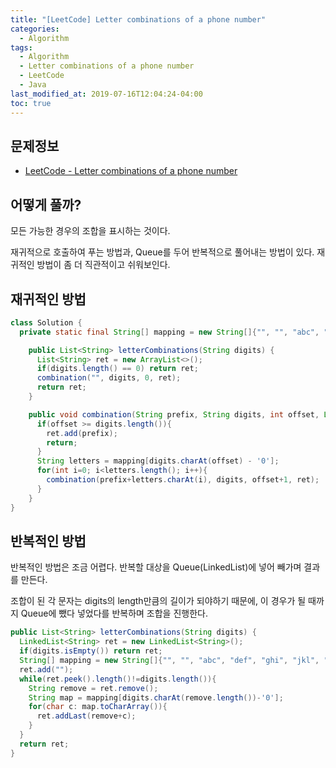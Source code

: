```yaml
---
title: "[LeetCode] Letter combinations of a phone number"
categories: 
  - Algorithm
tags:
  - Algorithm
  - Letter combinations of a phone number
  - LeetCode
  - Java
last_modified_at: 2019-07-16T12:04:24-04:00
toc: true
---
```


문제정보
-
- [LeetCode - Letter combinations of a phone number](https://leetcode.com/problems/letter-combinations-of-a-phone-number)

어떻게 풀까?
-
모든 가능한 경우의 조합을 표시하는 것이다. 

재귀적으로 호출하여 푸는 방법과, Queue를 두어 반복적으로 풀어내는 방법이 있다. 재귀적인 방법이 좀 더 직관적이고 쉬워보인다. 


재귀적인 방법
-
~~~java
class Solution {
  private static final String[] mapping = new String[]{"", "", "abc", "def", "ghi", "jkl", "mno", "pqrs", "tuv", "wxyz"};

    public List<String> letterCombinations(String digits) {
      List<String> ret = new ArrayList<>();
      if(digits.length() == 0) return ret;
      combination("", digits, 0, ret);
      return ret;
    }

    public void combination(String prefix, String digits, int offset, List<String> ret){
      if(offset >= digits.length()){
        ret.add(prefix);
        return;
      }
      String letters = mapping[digits.charAt(offset) - '0'];
      for(int i=0; i<letters.length(); i++){
        combination(prefix+letters.charAt(i), digits, offset+1, ret);
      }
    }
}
~~~


반복적인 방법
-
반복적인 방법은 조금 어렵다. 반복할 대상을 Queue(LinkedList)에 넣어 빼가며 결과를 만든다.

조합이 된 각 문자는 digits의 length만큼의 길이가 되야하기 때문에, 이 경우가 될 때까지 Queue에 뺐다 넣었다를 반복하며 조합을 진행한다.

~~~java
public List<String> letterCombinations(String digits) {
  LinkedList<String> ret = new LinkedList<String>();
  if(digits.isEmpty()) return ret;
  String[] mapping = new String[]{"", "", "abc", "def", "ghi", "jkl", "mno", "pqrs", "tuv", "wxyz"};
  ret.add("");
  while(ret.peek().length()!=digits.length()){
    String remove = ret.remove();
    String map = mapping[digits.charAt(remove.length())-'0'];
    for(char c: map.toCharArray()){
      ret.addLast(remove+c);
    }
  }
  return ret;
}
~~~